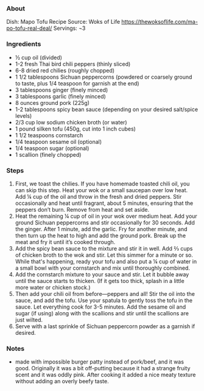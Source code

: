 ### About
Dish: Mapo Tofu
Recipe Source: Woks of Life https://thewoksoflife.com/ma-po-tofu-real-deal/
Servings: ¬3

### Ingredients
- ½ cup oil (divided)
- 1-2 fresh Thai bird chili peppers (thinly sliced)
- 6-8 dried red chilies (roughly chopped)
- 1 1/2 tablespoons Sichuan peppercorns (powdered or  coarsely ground to taste, plus 1/4 teaspoon for garnish at the end)
- 3 tablespoons ginger (finely minced)
- 3 tablespoons garlic (finely minced)
- 8 ounces ground pork (225g)
- 1-2 tablespoons spicy bean sauce (depending on your desired salt/spice levels)
- 2/3 cup low sodium chicken broth (or water)
- 1 pound silken tofu (450g, cut into 1 inch cubes)
- 1 1/2 teaspoons cornstarch
- 1/4 teaspoon sesame oil (optional)
- 1/4 teaspoon sugar (optional)
- 1 scallion (finely chopped)

### Steps
1) First, we toast the chilies. If you have homemade toasted chili oil, you can skip this step. Heat your wok or a small saucepan over low heat. Add ¼ cup of the oil and throw in the fresh and dried peppers. Stir occasionally and heat until fragrant, about 5 minutes, ensuring that the peppers don’t burn. Remove from heat and set aside.
2) Heat the remaining ¼ cup of oil in your wok over medium heat. Add your ground Sichuan peppercorns and stir occasionally for 30 seconds. Add the ginger. After 1 minute, add the garlic. Fry for another minute, and then turn up the heat to high and add the ground pork. Break up the meat and fry it until it’s cooked through.
3) Add the spicy bean sauce to the mixture and stir it in well. Add ⅔ cups of chicken broth to the wok and stir. Let this simmer for a minute or so. While that's happening, ready your tofu and also put a ¼ cup of water in a small bowl with your cornstarch and mix until thoroughly combined.
4) Add the cornstarch mixture to your sauce and stir. Let it bubble away until the sauce starts to thicken. (If it gets too thick, splash in a little more water or chicken stock.)
5) Then add your chili oil from before—peppers and all! Stir the oil into the sauce, and add the tofu. Use your spatula to gently toss the tofu in the sauce. Let everything cook for 3-5 minutes. Add the sesame oil and sugar (if using) along with the scallions and stir until the scallions are just wilted.
6) Serve with a last sprinkle of Sichuan peppercorn powder as a garnish if desired.

### Notes
- made with impossible burger patty instead of pork/beef, and it was good. Originally it was a bit off-putting because it had a strange fruity scent and it was oddly pink. After cooking it added a nice meaty texture without adding an overly beefy taste. 